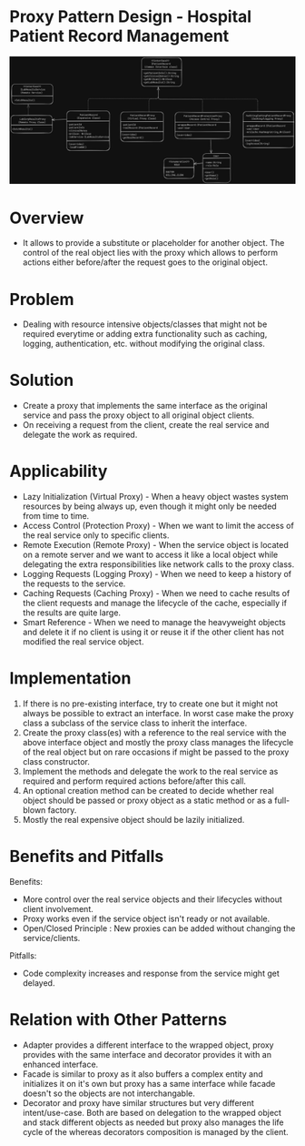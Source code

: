 # Proxy Pattern Design - Hospital Patient Record Management
![Proxy Pattern](Proxy.png)

# Overview
- It allows to provide a substitute or placeholder for another object. The control of the real object lies with the proxy which allows to perform actions either before/after the request goes to the original object.

# Problem
- Dealing with resource intensive objects/classes that might not be required everytime or adding extra functionality such as caching, logging, authentication, etc. without modifying the original class.

# Solution
- Create a proxy that implements the same interface as the original service and pass the proxy object to all original object clients.
- On receiving a request from the client, create the real service and delegate the work as required.

# Applicability
- Lazy Initialization (Virtual Proxy) - When a heavy object wastes system resources by being always up, even though it might only be needed from time to time.
- Access Control (Protection Proxy) - When we want to limit the access of the real service only to specific clients.
- Remote Execution (Remote Proxy) - When the service object is located on a remote server and we want to access it like a local object while delegating the extra responsibilities like network calls to the proxy class.
- Logging Requests (Logging Proxy) - When we need to keep a history of the requests to the service.
- Caching Requests (Caching Proxy) - When we need to cache results of the client requests and manage the lifecycle of the cache, especially if the results are quite large.
- Smart Reference - When we need to manage the heavyweight objects and delete it if no client is using it or reuse it if the other client has not modified the real service object.

# Implementation
1. If there is no pre-existing interface, try to create one but it might not always be possible to extract an interface. In worst case make the proxy class a subclass of the service class to inherit the interface.
2. Create the proxy class(es) with a reference to the real service with the above interface object and mostly the proxy class manages the lifecycle of the real object but on rare occasions if might be passed to the proxy class constructor.
3. Implement the methods and delegate the work to the real service as required and perform required actions before/after this call.
4. An optional creation method can be created to decide whether real object should be passed or proxy object as a static method or as a full-blown factory.
5. Mostly the real expensive object should be lazily initialized.

# Benefits and Pitfalls
Benefits:
- More control over the real service objects and their lifecycles without client involvement.
- Proxy works even if the service object isn't ready or not available.
- Open/Closed Principle : New proxies can be added without changing the service/clients.

Pitfalls:
- Code complexity increases and response from the service might get delayed.

# Relation with Other Patterns
- Adapter provides a different interface to the wrapped object, proxy provides with the same interface and decorator provides it with an enhanced interface.
- Facade is similar to proxy as it also buffers a complex entity and initializes it on it's own but proxy has a same interface while facade doesn't so the objects are not interchangable.
- Decorator and proxy have similar structures but very different intent/use-case. Both are based on delegation to the wrapped object and stack different objects as needed but proxy also manages the life cycle of the whereas decorators composition is managed by the client.